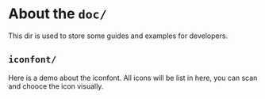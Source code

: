 # About the `doc/`

This dir is used to store some guides and examples for developers.

## `iconfont/`

Here is a demo about the iconfont. All icons will be list in here,
you can scan and chooce the icon visually.
